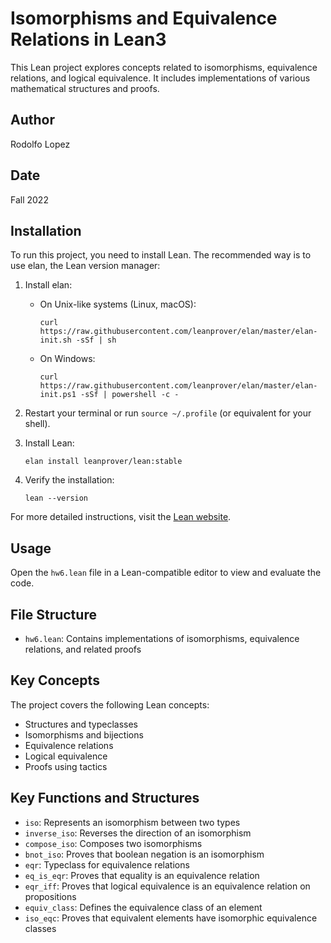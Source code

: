 # Isomorphisms and Equivalence Relations in Lean3

This Lean project explores concepts related to isomorphisms, equivalence relations, and logical equivalence. It includes implementations of various mathematical structures and proofs.

## Author

Rodolfo Lopez

## Date

Fall 2022

## Installation

To run this project, you need to install Lean. The recommended way is to use elan, the Lean version manager:

1. Install elan:

   - On Unix-like systems (Linux, macOS):
     ```
     curl https://raw.githubusercontent.com/leanprover/elan/master/elan-init.sh -sSf | sh
     ```
   - On Windows:
     ```
     curl https://raw.githubusercontent.com/leanprover/elan/master/elan-init.ps1 -sSf | powershell -c -
     ```

2. Restart your terminal or run `source ~/.profile` (or equivalent for your shell).

3. Install Lean:

   ```
   elan install leanprover/lean:stable
   ```

4. Verify the installation:
   ```
   lean --version
   ```

For more detailed instructions, visit the [Lean website](https://leanprover.github.io/lean4/doc/setup.html).

## Usage

Open the `hw6.lean` file in a Lean-compatible editor to view and evaluate the code.

## File Structure

- `hw6.lean`: Contains implementations of isomorphisms, equivalence relations, and related proofs

## Key Concepts

The project covers the following Lean concepts:

- Structures and typeclasses
- Isomorphisms and bijections
- Equivalence relations
- Logical equivalence
- Proofs using tactics

## Key Functions and Structures

- `iso`: Represents an isomorphism between two types
- `inverse_iso`: Reverses the direction of an isomorphism
- `compose_iso`: Composes two isomorphisms
- `bnot_iso`: Proves that boolean negation is an isomorphism
- `eqr`: Typeclass for equivalence relations
- `eq_is_eqr`: Proves that equality is an equivalence relation
- `eqr_iff`: Proves that logical equivalence is an equivalence relation on propositions
- `equiv_class`: Defines the equivalence class of an element
- `iso_eqc`: Proves that equivalent elements have isomorphic equivalence classes
